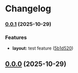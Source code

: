 # Changelog


### [0.0.1](https://github.com/ghaschel/commitzen-poc/compare/v0.1.1...v0.0.1) (2025-10-29)


### Features

* **layout:** test feature ([5b1d520](https://github.com/ghaschel/commitzen-poc/commit/5b1d520bdfcaa359a5746db4e04c586a6214d95d))

## [0.0.0](https://github.com/ghaschel/commitzen-poc/compare/v0.1.1...v0.0.0) (2025-10-29)
